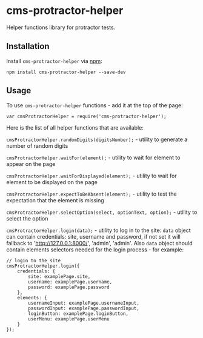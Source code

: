 # cms-protractor-helper
Helper functions library for protractor tests.

## Installation
Install `cms-protractor-helper` via [npm](https://www.npmjs.com/package/cms-protractor-helper "cms-protractor-helper on npmjs.com"):

    npm install cms-protractor-helper --save-dev

## Usage

To use `cms-protractor-helper` functions - add it at the top of the page:

    var cmsProtractorHelper = require('cms-protractor-helper');

Here is the list of all helper functions that are available:

`cmsProtractorHelper.randomDigits(digitsNumber);` - utility to generate a number of random digits

`cmsProtractorHelper.waitFor(element);` - utility to wait for element to appear on the page

`cmsProtractorHelper.waitForDisplayed(element);` - utility to wait for element to be displayed on the page

`cmsProtractorHelper.expectToBeAbsent(element);` - utility to test the expectation that the element is missing

`cmsProtractorHelper.selectOption(select, optionText, option);` - utility to select the option

`cmsProtractorHelper.login(data);` - utility to log in to the site: `data` object can contain credentials: site, username and password, if not set it will fallback to 'http://127.0.0.1:8000/', 'admin', 'admin'. Also `data` object should contain elements selectors needed for the login process - for example:
```
// login to the site
cmsProtractorHelper.login({
    credentials: {
        site: examplePage.site,
        username: examplePage.username,
        password: examplePage.password
    },
    elements: {
        usernameInput: examplePage.usernameInput,
        passwordInput: examplePage.passwordInput,
        loginButton: examplePage.loginButton,
        userMenu: examplePage.userMenu
    }
});
```
